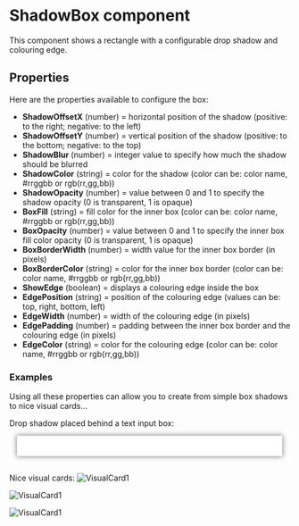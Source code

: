 # ShadowBox component
This component shows a rectangle with a configurable drop shadow and colouring edge.

## Properties
Here are the properties available to configure the box:
- **ShadowOffsetX** (number) = horizontal position of the shadow (positive: to the right; negative: to the left)
- **ShadowOffsetY** (number) = vertical position of the shadow (positive: to the bottom; negative: to the top)
- **ShadowBlur** (number) = integer value to specify how much the shadow should be blurred
- **ShadowColor** (string) = color for the shadow (color can be: color name, #rrggbb or rgb(rr,gg,bb))
- **ShadowOpacity** (number) = value between 0 and 1 to specify the shadow opacity (0 is transparent, 1 is opaque)
- **BoxFill** (string) = fill color for the inner box (color can be: color name, #rrggbb or rgb(rr,gg,bb))
- **BoxOpacity** (number) = value between 0 and 1 to specify the inner box fill color opacity (0 is transparent, 1 is opaque)
- **BoxBorderWidth** (number) = width value for the inner box border (in pixels)
- **BoxBorderColor** (string) = color for the inner box border (color can be: color name, #rrggbb or rgb(rr,gg,bb))
- **ShowEdge** (boolean) = displays a colouring edge inside the box
- **EdgePosition** (string) = position of the colouring edge (values can be: top, right, bottom, left)
- **EdgeWidth** (number) = width of the colouring edge (in pixels)
- **EdgePadding** (number) = padding between the inner box border and the colouring edge (in pixels)
- **EdgeColor** (string) = color for the colouring edge (color can be: color name, #rrggbb or rgb(rr,gg,bb))

### Examples
Using all these properties can allow you to create from simple box shadows to nice visual cards...

Drop shadow placed behind a text input box:
![TextInputDropShadow](Components/ShadowBox/images/TextBoxDropShadow.gif)

Nice visual cards:
![VisualCard1](Components/ShadowBox/images/images/ShadowBoxVisualCard1.png)

![VisualCard1](Components/ShadowBox/images/images/ShadowBoxVisualCard2.png)

![VisualCard1](Components/ShadowBox/images/images/ShadowBoxVisualCard3.png)